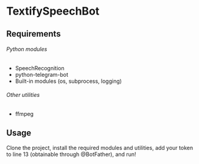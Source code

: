 # TextifySpeechBot

## Requirements

###### Python modules
- SpeechRecognition 
- python-telegram-bot 
- Built-in modules (os, subprocess, logging)

###### Other utilities
- ffmpeg 

## Usage
Clone the project, install the required modules and utilities, add your token to line 13 (obtainable through @BotFather), and run!
